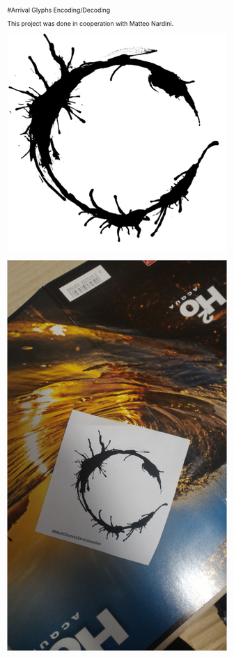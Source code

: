 #Arrival Glyphs Encoding/Decoding

This project was done in cooperation with Matteo Nardini.

![clean sample image](/samples/AbbottChoosesSaveLouiseIan/AbbottChoosesSaveLouiseIan.00.jpg)


![dirty sample image](/samples/AbbottChoosesSaveLouiseIan/AbbottChoosesSaveLouiseIan.03.jpg)
